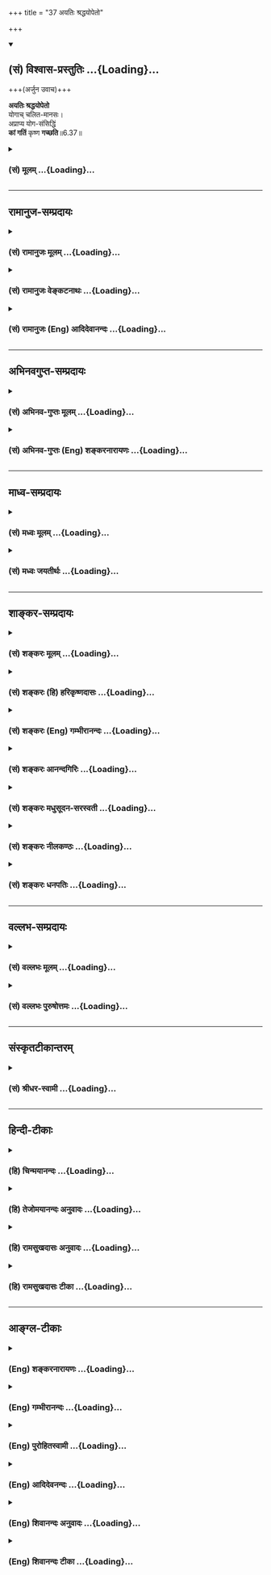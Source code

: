 +++
title = "37 अयतिः श्रद्धयोपेतो"

+++
<div class="js_include" newlevelforh1="2" title="(सं) विश्वास-प्रस्तुतिः" unfilled url="/mahAbhAratam/shlokashaH/06-bhIShma-parva/03-bhagavad-gItA-parva/saMskRtam/vishvAsa-prastutiH/06_Atma-saMyama-yogaH_a/37_ayatiH_shraddhayo.md">
<details open><summary><h2>(सं) विश्वास-प्रस्तुतिः ...{Loading}...</h2></summary>

+++(अर्जुन उवाच)+++

**अयतिः श्रद्धयोपेतो**  
योगाच् चलित-मानसः।  
अप्राप्य योग-संसिद्धिं  
**कां गतिं** कृष्ण **गच्छति**॥6.37॥
</details>
</div>
<div class="js_include collapsed" newlevelforh1="3" title="(सं) मूलम्" unfilled url="/mahAbhAratam/shlokashaH/06-bhIShma-parva/03-bhagavad-gItA-parva/saMskRtam/mUlam/06_Atma-saMyama-yogaH_a/37_ayatiH_shraddhayo.md">
<details><summary><h3>(सं) मूलम् ...{Loading}...</h3></summary>

अर्जुन उवाच  
अयतिः श्रद्धयोपेतो योगाच्चलितमानसः।  
अप्राप्य योगसंसिद्धिं कां गतिं कृष्ण गच्छति।।6.37।।
</details>
</div>


_________________
## रामानुज-सम्प्रदायः
<div class="js_include collapsed" newlevelforh1="3" title="(सं) रामानुजः मूलम्" unfilled url="/mahAbhAratam/shlokashaH/06-bhIShma-parva/03-bhagavad-gItA-parva/saMskRtam/rAmAnujaH/mUlam/06_Atma-saMyama-yogaH_a/37_ayatiH_shraddhayo.md">
<details><summary><h3>(सं) रामानुजः मूलम् ...{Loading}...</h3></summary>

।।6.37।। अर्जुन उवाच **श्रद्धया** योगे प्रवृत्तो
दृढतराभ्यासरूपयत्नवैकल्येन **योगसंसिद्धिम् अप्राप्य योगात् चलितमानसः कां
गतिं गच्छति।**

</details>
</div>
<div class="js_include collapsed" newlevelforh1="3" title="(सं) रामानुजः वेङ्कटनाथः" unfilled url="/mahAbhAratam/shlokashaH/06-bhIShma-parva/03-bhagavad-gItA-parva/saMskRtam/rAmAnujaH/venkaTanAthaH/06_Atma-saMyama-yogaH_a/37_ayatiH_shraddhayo.md">
<details><summary><h3>(सं) रामानुजः वेङ्कटनाथः ...{Loading}...</h3></summary>

  
  
।।6.37।। एवं प्रागुक्तमेव योगसाधनं यथावच्छ्रुतम् अथ प्रागुक्तमेव
योगमाहात्म्यं श्रोतव्यं सर्वप्रकारान्वितं प्रपञ्चेन श्रोतुं पृच्छतीत्याह
अथेति। योगमाहात्म्यशब्देन सङ्ग्रहश्लोकस्थयोगसिद्धिशब्दो व्याख्यातः।
सिद्धिकारणं हि माहात्म्यम् सिद्धिश्चात्र शिथिलस्यापि योगस्य
चिरतरमनेकपुण्यलोकावाप्तिः पुनर्योगयोग्ययोगिकुलसम्भवः तद्द्वारा
पुनर्योगपौष्कल्यं ततश्चापवर्ग इत्येवंरूपा। एषा च सिद्धिः अनितरसाधारणेन
माहात्म्येन। ननुनेहाभिक्रमनाशोऽस्ति 2।40 इत्यादौ कर्मयोगस्य
माहात्म्यमुक्तम् अत्र तु तत्फलभूतस्यात्मावलोकनरूपयोगस्य अतः कथं
श्रुतमित्युक्तम् तत्राहअन्तर्गतेति। ततः किमित्यत्राहतच्चेति।
योगाङ्कुरभूतात्मज्ञानगर्भतया पुष्कलयोगस्वरूपसाधनतया च हि कर्मयोगस्य
माहात्स्यं तत्रोदितम् ततश्च योगोपाधिके तदङ्गभूतकर्मयोगमाहात्म्येऽभिहिते
अङ्गीभूतयोगमाहात्म्यमेवोक्तं भवतीति भावः। अयतिः इत्यादिपदानामर्थौचित्यात्
क्रमभेदेन अन्वयो दर्शितः। तत्र प्रवृत्तस्य हि ततश्चलितत्वं वाच्यम् नतु
तत्र श्रद्धोपेतमात्रस्येति अतः श्रद्धया तत्कार्यलक्षणेत्यभिप्रायेणयोगे
प्रवृत्त इत्युक्तम्। उपेतशब्द एव वाऽत्र श्रद्धाकृतयोगाधिगमपर
इत्यभिप्रायः। योगसंसिद्धिमप्राप्य योगसिद्धेः
पूर्वमेवेत्यर्थः। योगाच्चलितमानसः पुष्कलयोगं कर्तुमननुगुणचित्त इत्यर्थः।
कामभोगमोक्षनिरयेषु कतमामित्यर्थः। कां गतिं गच्छति इति
सामान्यनिर्दिष्टमेवकच्चित् इत्यादिना
विवृतम्। दृष्टान्तेऽप्युभयभ्रष्टत्वप्रकारं दर्शयतियथेति।
उभयभ्रष्टताविवरणरूपत्वात्विमूढो ब्रह्मणः पथि इत्येकस्याभिधानाच्च
पारिशेष्यादप्रतिष्ठपदं
सांसारिकफलसाधनकर्मभ्रंशाभिप्रायमित्याहयथावस्थितमिति।
कर्मस्वरूपानुष्ठानप्रयासादौ न किञ्चिन्न्यूनम् अभिसन्धिवैषम्यात्तु
निष्फलं संवृत्तमित्यभिप्रायः। विमूढो ब्रह्मणः पथि इति ब्रह्मपथे अज्ञानं न
विवक्षितम् ज्ञात्वोपक्रम्य निवृत्तं प्रति पृच्छ्यमानत्वात्। अतो
विमोहकार्ययोगनिवृत्तिरत्र विमूढशब्देन लक्ष्यत इत्यभिप्रायेणप्रक्रान्त
इत्यादिप्रच्युत इत्यन्तमुक्तम्। ब्रह्मणः पथि ब्रह्मप्राप्त्युपायभूते योग
इत्यर्थः। एतं मे संशयम् इति निर्दिश्यमानस्य संशयस्यार्थसिद्धं
शिरोन्तरमाहकिमयं नश्यत्येवेति। अर्हसि
सर्वज्ञत्वकारुणिकत्वप्रियसखत्वादियुक्तस्त्वं
योग्योऽसीत्यर्थः। कृष्णशब्देन त्वच्छब्देन चाभिप्रेतमाह स्वत इति।
करणाधीनम् अविशदानुमानादिप्रायं क्रमभावि कतिपयविषयं कादाचित्कमपि हि
त्वदन्येषां ज्ञानमिति भावः। एतेनयो वेत्ति युगपत्सर्वं प्रत्यक्षेण सदा
स्वतः। तं प्रणम्य हरिं शास्त्रं न्यायतत्त्वं प्रचक्ष्महे न्या.त. इति तु
भगवन्नाथमुनिमिश्राणां वचनमनुसंहितम्। न ह्युपपद्यत इति
युक्तिविरोधोऽभिप्रेतः।

</details>
</div>
<div class="js_include collapsed" newlevelforh1="3" title="(सं) रामानुजः (Eng) आदिदेवानन्दः" unfilled url="/mahAbhAratam/shlokashaH/06-bhIShma-parva/03-bhagavad-gItA-parva/saMskRtam/rAmAnujaH/english/AdidevAnandaH/06_Atma-saMyama-yogaH_a/37_ayatiH_shraddhayo.md">
<details><summary><h3>(सं) रामानुजः (Eng) आदिदेवानन्दः ...{Loading}...</h3></summary>

6.37 - 6.39 Arjuna said What way does he go, who has embarked on Yoga endowed with faith, but who by inadeacy of exertion in practice, does not gain success in Yoga and has his mind wandering from Yoga; Does he not perish like a small piece of cloud torn from a large mass of cloud -
perish without reaching another large mass of cloud; Now does he not fall away from both (sides); He has no support and is confused on the path leading to the Brahman. He is without any support in the sense that Karma or rituals which constitutes the means of heaven etc., does not give support for a person who is devoid of attachment to fruits; for Karma is the means for generating its own fruits. He is also confused in the path leading to the Brahman on which he has just begun to traverse;
He has lost his way. Does he then get lost by falling down from both sides, these being attainment of heaven on the one hand and liberation on the other. Does he not thus perish; You should remove this doubt altogether from my mind; for there is no other remover of this doubt than You, who always perceive directly all matters simultaneously.

</details>
</div>


_________________
## अभिनवगुप्त-सम्प्रदायः
<div class="js_include collapsed" newlevelforh1="3" title="(सं) अभिनव-गुप्तः मूलम्" unfilled url="/mahAbhAratam/shlokashaH/06-bhIShma-parva/03-bhagavad-gItA-parva/saMskRtam/abhinava-guptaH/mUlam/06_Atma-saMyama-yogaH_a/37_ayatiH_shraddhayo.md">
<details><summary><h3>(सं) अभिनव-गुप्तः मूलम् ...{Loading}...</h3></summary>

।।6.37 6.39।। अयतः इत्यादि नह्युपपद्यते इत्यन्तम्। प्राप्ताद्योगात् यदि (
N यस्य instead यदि) चलितेऽपि चित्ते श्रद्धा न हीयते। विनष्टश्रद्धौ हि
सिद्धयोगोऽपि सर्वं निष्फलं कुरुते। उक्तं हि यदा प्राप्यापि विज्ञानं
दूषितं चित्तविभ्रमात्।  
  
तदैव ( तदैवम्) ध्वंसते शीघ्र तूलराशिवानलात्।। योगस्य सम्यक् सिद्धौ
अजातायां किं लोकान्निष्क्रान्तः सम्यक् च ब्रह्मणि न निलीन +++(K न लीन इति)+++
इति नश्येत् अथवा ब्रह्मणि अप्रतिष्ठितत्वात् विनश्यति परलोकबाधाय इति
प्रश्नः।

</details>
</div>
<div class="js_include collapsed" newlevelforh1="3" title="(सं) अभिनव-गुप्तः (Eng) शङ्करनारायणः" unfilled url="/mahAbhAratam/shlokashaH/06-bhIShma-parva/03-bhagavad-gItA-parva/saMskRtam/abhinava-guptaH/english/shankaranArAyaNaH/06_Atma-saMyama-yogaH_a/37_ayatiH_shraddhayo.md">
<details><summary><h3>(सं) अभिनव-गुप्तः (Eng) शङ्करनारायणः ...{Loading}...</h3></summary>

6.37 See Comment under 6.39

</details>
</div>


_________________
## माध्व-सम्प्रदायः
<div class="js_include collapsed" newlevelforh1="3" title="(सं) मध्वः मूलम्" unfilled url="/mahAbhAratam/shlokashaH/06-bhIShma-parva/03-bhagavad-gItA-parva/saMskRtam/madhvaH/mUlam/06_Atma-saMyama-yogaH_a/37_ayatiH_shraddhayo.md">
<details><summary><h3>(सं) मध्वः मूलम् ...{Loading}...</h3></summary>

।।6.37 6.39।। अयतिरप्रयत्नः।

</details>
</div>
<div class="js_include collapsed" newlevelforh1="3" title="(सं) मध्वः जयतीर्थः" unfilled url="/mahAbhAratam/shlokashaH/06-bhIShma-parva/03-bhagavad-gItA-parva/saMskRtam/madhvaH/jayatIrthaH/06_Atma-saMyama-yogaH_a/37_ayatiH_shraddhayo.md">
<details><summary><h3>(सं) मध्वः जयतीर्थः ...{Loading}...</h3></summary>

।।6.37 6.39।। अचतुर्थाश्रमीति प्रतीतिनिरासायाह **अयतिरि**ति।

</details>
</div>


_________________
## शाङ्कर-सम्प्रदायः
<div class="js_include collapsed" newlevelforh1="3" title="(सं) शङ्करः मूलम्" unfilled url="/mahAbhAratam/shlokashaH/06-bhIShma-parva/03-bhagavad-gItA-parva/saMskRtam/shankaraH/mUlam/06_Atma-saMyama-yogaH_a/37_ayatiH_shraddhayo.md">
<details><summary><h3>(सं) शङ्करः मूलम् ...{Loading}...</h3></summary>

।।6.37।। **अयतिः** अप्रयत्नवान् योगमार्गे **श्रद्धया** आस्तिक्यबुद्ध्या
च **उपेतः योगात्** अन्तकाले च चलितं मानसं मनो यस्य सः **चलितमानसः**
भ्रष्टस्मृतिः सः **अप्राप्य योगसंसिद्धिं** योगफलं सम्यग्दर्शनं **कां
गतिं हे कृष्ण गच्छति**।।

</details>
</div>
<div class="js_include collapsed" newlevelforh1="3" title="(सं) शङ्करः (हि) हरिकृष्णदासः" unfilled url="/mahAbhAratam/shlokashaH/06-bhIShma-parva/03-bhagavad-gItA-parva/saMskRtam/shankaraH/hindI/harikRShNadAsaH/06_Atma-saMyama-yogaH_a/37_ayatiH_shraddhayo.md">
<details><summary><h3>(सं) शङ्करः (हि) हरिकृष्णदासः ...{Loading}...</h3></summary>

।।6.37।। योगाभ्यासको स्वीकार करके जिसने इस लोक और परलोककी प्राप्तिके
साधनरूप कर्मोंका तो त्याग कर दिया और योगसिद्धिका फल मोक्षप्राप्तिका साधन
पूर्ण ज्ञान जिसको मिला नहीं ऐसे जिस योगीका चित्त अन्तकालमें योगमार्गसे
विचलित हो गया हो उस योगीके नाशकी आशङ्का करके अर्जुन पूछने लगा हे कृष्ण
जो साधक योगमार्गमें यत्न करनेवाला नहीं है परंतु श्रद्धासे अर्थात्
आस्तिकबुद्धिसे युक्त है और अन्तकालमें जिसका मन योगसे चलायमान हो गया है
वह चञ्चलचित्त भ्रष्ट स्मृतिवाला योगी योगकी सिद्धिको अर्थात् योगफलरूप
पूर्ण ज्ञानको न पाकर किस गतिको प्राप्त होता है ।

</details>
</div>
<div class="js_include collapsed" newlevelforh1="3" title="(सं) शङ्करः (Eng) गम्भीरानन्दः" unfilled url="/mahAbhAratam/shlokashaH/06-bhIShma-parva/03-bhagavad-gItA-parva/saMskRtam/shankaraH/english/gambhIrAnandaH/06_Atma-saMyama-yogaH_a/37_ayatiH_shraddhayo.md">
<details><summary><h3>(सं) शङ्करः (Eng) गम्भीरानन्दः ...{Loading}...</h3></summary>

6.37 O krsna, aprapya, failing to achieve; yoga-sam-siddhim, perfection
in Yoga, the result of Yoga, i.e. full Illumination; kam gatim, what
goal; gacchati, does one attain; who, though upetah sraddhaya, possessed
of faith, belief in God and in the other world; is ayatih, not diligent,
devoid of effort on the path of Yoga; and, at the time of death, too,
calita-manasah, whose mind becomes deflected; yogat, from Yoga, (i.e.)
whose memory has been lost;

</details>
</div>
<div class="js_include collapsed" newlevelforh1="3" title="(सं) शङ्करः आनन्दगिरिः" unfilled url="/mahAbhAratam/shlokashaH/06-bhIShma-parva/03-bhagavad-gItA-parva/saMskRtam/shankaraH/AnandagiriH/06_Atma-saMyama-yogaH_a/37_ayatiH_shraddhayo.md">
<details><summary><h3>(सं) शङ्करः आनन्दगिरिः ...{Loading}...</h3></summary>

।।6.37।। प्रश्नान्तरमुत्थापयति **तत्रेत्यादिना।** मनोनिरोधस्य
दुःखसाध्यत्वमाशङ्क्य परिहृते सति प्रष्टा पुनरवकाशं प्रतिलभ्योवाचेति
संबन्धः। लोकद्वयप्रापककर्मसंभवे कुतो योगिनो नाशाशङ्केत्याशङ्क्याह
**योगाभ्यासेति।** तथापि
योगानुष्ठानपरिपाकपरिप्रापितसम्यग्दर्शनसामर्थ्यान्मोक्षोपपत्तौ कुतस्तस्य
नाशाशङ्केति चेन्मैवमनेकान्तरायवत्त्वाद्योगस्येह जन्मनि प्रायेण
संसिद्धेरसिद्धिरित्यभिसंधायाह **योगसिद्धीति।** अभ्युदयनिःश्रेयसबहिर्भावो
नाशो योगमार्गे तत्फलस्य सम्यग्दर्शनस्यादर्शनादिति शेषः। तर्हि ततो
बहिर्मुखत्वमेवात्यन्तिकं संवृत्तमित्याशङ्क्याह **श्रद्धयेति।** तर्हि
योगमार्गमाश्रयते नेत्याह **योगादिति।** मरणकाले व्याकुलेन्द्रियस्य
ज्ञानसाधनानुष्ठानावकाशाभावाद् युक्तं ततश्चलितमानसत्वमित्याशङ्क्याह
**भ्रष्टेति।** गम्यत इति गतिः पुरुषार्थः सामान्यप्रश्नमन्तर्भाव्य
विशेषप्रश्नो द्रष्टव्यः।

</details>
</div>
<div class="js_include collapsed" newlevelforh1="3" title="(सं) शङ्करः मधुसूदन-सरस्वती" unfilled url="/mahAbhAratam/shlokashaH/06-bhIShma-parva/03-bhagavad-gItA-parva/saMskRtam/shankaraH/madhusUdana-sarasvatI/06_Atma-saMyama-yogaH_a/37_ayatiH_shraddhayo.md">
<details><summary><h3>(सं) शङ्करः मधुसूदन-सरस्वती ...{Loading}...</h3></summary>

।।6.37।। एवं प्राक्तनेन
ग्रन्थेनोत्पन्नतत्त्वज्ञानोऽनुत्पन्नजीवन्मुक्तिरपरमो योगी मतः।
उत्पन्नतत्त्वज्ञान उत्पन्नजीवन्मुक्तिस्तु परमोयोगी मत इत्युक्तम्।
तयोरुभयोरपि ज्ञानादज्ञाननाशेऽपि यावत्प्रारब्धभोगं कर्म
देहेन्द्रियसंघातावस्थानात्प्रारब्धभोगकर्मापाये च
वर्तमानदेहेन्द्रियसंघातापायात्पुनरुत्पादकाभावाद्विदेहकैवल्यं प्रति कापि
नास्त्याशङ्का। यस्तु प्राक्कृतकर्मभिर्लब्धविविदिषापर्यन्तचित्तशुद्धिः
कृतकार्यत्वात्सर्वाणि कर्माणि परित्यज्य प्राप्तपरमहंसपरिव्राजकभावः
परमहंसपरिव्राजकमात्मसाक्षात्कारेण जीवन्मुक्तं परप्रबोधनदक्षं
गुरुमुपसृत्य ततो वेदान्तमहावाक्योपदेशं प्राप्य
तत्रासंभावनाविपरीतभावनाख्यप्रतिबन्धनिरासायअथातो ब्रह्मजिज्ञासा
इत्यादिअनावृत्तिः शब्दात् इत्यन्तया चतुर्लक्षणमीमांसया
श्रवणमनननिदिध्यासनानि गुरुप्रसादात्कर्तुमारभते स श्रद्दधानोऽपि
सन्नायुषोऽल्पत्वेनाल्पप्रयत्नत्वादलब्धज्ञानपरिपाकः श्रवणमनननिदिध्यासनेषु
क्रियमाणेष्वेव मध्ये व्यापद्यते। स ज्ञानपरिपाकशून्यत्वेनानष्टाज्ञानो न
मुच्यते नाप्युपासनासहितकर्मफलं देवलोकमनुभवत्यर्चिरादिमार्गेण नापि
केवलकर्मफलं पितृलोकमनुभवति धूमादिमार्गेण कर्मणामुपासनानां च
त्यक्तत्वात्। अत एतादृशो योगभ्रष्टः कीटादिभावेन कष्टां गतिमियादज्ञत्वे
सति देवयानपितृयानमार्गासंबन्धित्वात् वर्णाश्रमाचारभ्रष्टवत् अथवा कष्टां
गतिं नेयात् शास्त्रनिन्दितकर्मशून्यत्वाद्वामदेववदिति संशयपर्याकुलमनाः
अर्जुन उवाच यतिर्यत्नशीलः। अल्पार्थे नञ्। अलवणा
यवागूरित्यादिवदयतिरल्पयत्नः श्रद्धया गुरुवेदान्तवाक्येषु
विश्वासबुद्धिरूपयोपेतो युक्तः। श्रद्धा च स्वसहचरितानां
शमादीनामुपलक्षणम्। शान्तो दान्त उपरस्तितिक्षुः श्रद्धावित्तो
भूत्वात्मन्येवात्मानं पश्यति इति श्रुतेः। तेन नित्यानित्यवस्तुविवेक
इहामुत्रफलभोगविरागः शमदमोपरतितितिक्षाश्रद्धादिसंपन्मुमुक्षुता चेति
साधनचतुष्टयसंपन्नः गुरुमुपसृत्य वेदान्तवाक्यश्रवणादि कुर्वन्नपि
परमायुषोऽल्पत्वेन मरणकाले चेन्द्रियाणां व्याकुलत्वेन
साधनानुष्ठानासंभवात् योगाच्चलितमानसः
योगाच्छ्रवणादिपरिपाकलब्धजन्मनस्तत्त्वसाक्षात्काराच्चलितं तत्फलमप्राप्तं
मानसं यस्य सः योगनिष्पत्त्यैवाप्राप्य योगसंसिद्धिं
तत्त्वज्ञाननिमित्तामज्ञानतत्कार्यनिवृत्तिमपुनरावृत्तिसहितामप्राप्यातत्त्वज्ञ
एव मृतः सन् कां गतिं हे कृष्ण गच्छति सुगतिं दुर्गतिं वा। कर्मणां
परित्यागाज्ज्ञानस्य चानुत्पत्तेः
शास्त्रोक्तमोक्षसाधनानुष्ठायित्वाच्छास्त्रगर्हितकर्मशून्यत्वाच्च।

</details>
</div>
<div class="js_include collapsed" newlevelforh1="3" title="(सं) शङ्करः नीलकण्ठः" unfilled url="/mahAbhAratam/shlokashaH/06-bhIShma-parva/03-bhagavad-gItA-parva/saMskRtam/shankaraH/nIlakaNThaH/06_Atma-saMyama-yogaH_a/37_ayatiH_shraddhayo.md">
<details><summary><h3>(सं) शङ्करः नीलकण्ठः ...{Loading}...</h3></summary>

।।6.37।। मनसो दुर्निग्रहत्वाद्योगसिद्धौ विघ्नं पश्यन्नर्जुन उवाच हे कृष्ण
योगात्कर्मयोगाच्चलितमानसस्त्यक्तकर्मा संन्यासीत्यर्थः। श्रद्धया उपेतो
योगमार्गं प्रविष्टोऽपि अयतिः आयुषोल्पत्वाद्वा
वैराग्यदौर्बल्याद्वाल्पप्रयत्नः। अलवणा यवागूरितिवदत्राल्पार्थे नञ्। स
कदाचित् योगसंसिद्धिं योगफलं सम्यग्दर्शनमप्राप्य मृतश्चेत् कां गतिं
गच्छति।

</details>
</div>
<div class="js_include collapsed" newlevelforh1="3" title="(सं) शङ्करः धनपतिः" unfilled url="/mahAbhAratam/shlokashaH/06-bhIShma-parva/03-bhagavad-gItA-parva/saMskRtam/shankaraH/dhanapatiH/06_Atma-saMyama-yogaH_a/37_ayatiH_shraddhayo.md">
<details><summary><h3>(सं) शङ्करः धनपतिः ...{Loading}...</h3></summary>

।।6.37।। योगभ्रष्टस्य स्वर्गमोक्षयोरभावमाशङ्कार्जुन उवाच। अयतियत्नशीलो
योगमार्गे श्रद्धया आस्तिक्य बुद्य्धा चोपेतः युक्तोऽन्तकाले योगाच्चलितं
मानसं मनो यस्य सोऽभ्रष्टस्मृतिः योगसंसिद्धिं योगफलं सम्यग्दर्शनमप्राप्य
कां गतिं गच्छति। अयमाशयः योगाभ्यासाङ्गीकरणेन समस्तकर्मणां
संन्यासात्कर्मफलस्य गन्तव्यस्य स्वर्गादेरभावः योगाच्चलितचित्तत्वात्
योगफलस्य सभ्यग्ज्ञानस्यालाभात्पृच्छति कां गतिं गच्छतीति।
यत्त्वत्रार्जुनोऽगृहीतसंन्यासानामापाततः शास्त्रोत्थात्मानात्मविवेकानां
उभयविधवैराग्यवतां ईश्वरार्पणबुद्य्धैवावश्यकं कर्म कुर्वतां
मोक्षमार्गप्रवृत्तानां यदि मध्ये मरणादिनाऽप्राप्य संन्यासं मोचकज्ञाने
विघ्नवतां गतिं पृच्छति अयतिरिति। अयतिः संन्यासमोचकज्ञानपंपन्नः हे कृष्ण
कां गतिं गच्छतीति संबन्धः। ननु किमत्र प्रष्टव्यं तत्तत्कर्मानुगुणां गतिं
गमिष्यतीत्याशङ्क्याह श्रद्धयोपेत इति। श्रद्धा मोक्षे ईश्वरे
चास्तिक्यबुद्धिः तयोपेतः। मोक्षार्थ सत्त्वशुद्धये ईश्वरार्पणबुद्य्धा
आवश्यकं कर्म कुर्वन्निति भावः तर्हि मोक्षमेव प्राप्स्यतीत्याशङ्कयाह
अप्राप्येति। योगो ज्ञानयोगः सएव संसिद्धिः
संसिद्धशब्दवाच्यमोक्षसाधनत्वादुपचारात् तामप्राप्य। अनुत्पन्ने मोचकज्ञान
इत्यर्थः। ज्ञानाभावेकुतो मोक्षप्राप्तिरिति भावः। कुतो वोक्तश्रद्धोपेतस्य
योगसंसिद्य्धप्राप्तिस्तत्राह योगा़च्चलितमानस इति। अत्र
केचिद्यागाच्चिलितमानस इत्यस्य मृत इति व्याचक्षते। केचित्तु विषयेष्वासक्त
इति वदन्ति। अन्येतु किं मम मोक्षेण काम्यान्यागादीनेव तत्तल्लोकप्राप्तये
करिध्यामीति चेष्टितमानस इति व्याख्यां वर्णयन्तीति भाष्यविरुद्धमितरैः
कल्पितं तच्चिन्तयम्। एवमुक्तप्रकारेणादौ मोक्षार्थं सत्त्वशुद्धये
ईश्वरार्पणबुद्य्धावश्यकं कर्म कुर्वतः किं मम मोक्षेण काम्यान्यागादीनेव
करिष्यामीति योगाच्चलितमानसस्य काम्याग्निष्टोमाद्यनुष्ठानसंभवेन
गतेरुक्तत्वात् प्रश्नविवरणरुपस्योत्तरश्लोकस्योत्तरस्य चासंगत्यापत्तेः।
एतेनायतिरित्यादिपरास्तम्। त्यक्तसर्वकर्मणः
अप्राप्तसम्यग्दर्शनस्यैवोभयभ्रष्टत्वात्। यदपि योगो ज्ञानयोग इत्यादि तदपि
न। मुख्यार्थसंभवे उपचारायोगात्। यदपि व्याख्यानान्तरप्रदर्शनं तदपि न।
प्रथमव्याख्यानस्यापदार्थत्वात् द्वितीयस्य तृतीयन्तर्भावादिति दिक्।

</details>
</div>


_________________
## वल्लभ-सम्प्रदायः
<div class="js_include collapsed" newlevelforh1="3" title="(सं) वल्लभः मूलम्" unfilled url="/mahAbhAratam/shlokashaH/06-bhIShma-parva/03-bhagavad-gItA-parva/saMskRtam/vallabhaH/mUlam/06_Atma-saMyama-yogaH_a/37_ayatiH_shraddhayo.md">
<details><summary><h3>(सं) वल्लभः मूलम् ...{Loading}...</h3></summary>

।।6.37।। उभयरहितो योगशीलश्च किं फलमाप्नोति इति सन्दिहानोऽर्जुन उवाच
अयतिरिति। न यतिरसन्न्यासी अभ्यासयत्नरहितो वा कां गतिं फलं प्राप्नोति हे
कृष्ण कर्षकेत्यन्वर्थसम्बोधनं साभिप्रायम्।

</details>
</div>
<div class="js_include collapsed" newlevelforh1="3" title="(सं) वल्लभः पुरुषोत्तमः" unfilled url="/mahAbhAratam/shlokashaH/06-bhIShma-parva/03-bhagavad-gItA-parva/saMskRtam/vallabhaH/puruShottamaH/06_Atma-saMyama-yogaH_a/37_ayatiH_shraddhayo.md">
<details><summary><h3>(सं) वल्लभः पुरुषोत्तमः ...{Loading}...</h3></summary>

  
  
।।6.37।। अथ भवदुक्तिविश्वासेन केवलं श्रद्धया अभ्यासवैराग्यरहितो यत्नं
कुर्वन् पश्चात्सिद्धिं प्राप्नोति न वा इति प्रभुं विज्ञापयत्यर्जुनः
अर्जुन उवाच अयतिरिति। श्रद्धया भवदुक्तिश्रद्धामात्रत उपेतो
भगवत्संयोगात्मकयोगार्थे प्रवृत्तः अयतिः अभ्यासवैराग्ययोः शिथिलप्रयत्नः
स्वरूपज्ञानाभावाद्योगाच्चलितमानसो भवति। ततो योगसिद्धिमपि न प्राप्नुयात्
तदाह योगसंसिद्धिमप्राप्य कृष्ण सदानन्द त्वदुक्तिविश्वासप्रवृत्तस्य
सिद्धिरेवोचितेति विज्ञाप्य कां गतिं गच्छतीति पृष्टवान्।  
  

</details>
</div>


_________________
## संस्कृतटीकान्तरम्
<div class="js_include collapsed" newlevelforh1="3" title="(सं) श्रीधर-स्वामी" unfilled url="/mahAbhAratam/shlokashaH/06-bhIShma-parva/03-bhagavad-gItA-parva/saMskRtam/shrIdhara-svAmI/06_Atma-saMyama-yogaH_a/37_ayatiH_shraddhayo.md">
<details><summary><h3>(सं) श्रीधर-स्वामी ...{Loading}...</h3></summary>

।।6.37।। अभ्यासवैराग्याभावेन कथंचिदप्राप्तसम्यग्ज्ञानः किं
फलमाप्नोतीत्यर्जुन उवाच **अयतिरिति।** प्रथमं श्रद्धोपेत एव योगे
प्रवृत्तः नतु मिथ्याचारतया। ततः परंतु अयतिर्न सम्यग्यतते। शिथिलाभ्यास
इत्यर्थः। तथा योगाच्चलितं मानसं विषयप्रवणं चित्तं यस्य। मन्दवैराग्य
इत्यर्थः। एवमभ्यासवैराग्यशैथिल्याद्योगस्य संसिद्धिं फलं ज्ञानमप्राप्य
कां गतिं प्राप्नोति।

</details>
</div>


_________________
## हिन्दी-टीकाः
<div class="js_include collapsed" newlevelforh1="3" title="(हि) चिन्मयानन्दः" unfilled url="/mahAbhAratam/shlokashaH/06-bhIShma-parva/03-bhagavad-gItA-parva/hindI/chinmayAnandaH/06_Atma-saMyama-yogaH_a/37_ayatiH_shraddhayo.md">
<details><summary><h3>(हि) चिन्मयानन्दः ...{Loading}...</h3></summary>

।।6.37।। इस स्थान पर वेद व्यासजी अर्जुन के मुख से एक अत्यन्त उपयुक्त
प्रश्न उठाते है जिससे भगवान् को वेदान्त के महान् आशावादी तत्त्वज्ञान को
प्रकाश में लाने का पुन एक अवसर प्राप्त होता है। योग के दिव्य मार्ग पर
चलने वाला कोई भी साधक कदापि नष्ट नहीं होता जो कोई उपलब्धि या सफलता वह
प्राप्त कर चुकता है वह धरोहर के रूप में उसके साथ इहलोक और परलोक में भी
उपलब्ध रहती है। असंख्य व्यतीत हुए कल की दीर्घश्रंखला में प्रत्येक आज एक
कड़ी के रूप मे जुड़ जाता है। इस प्रकार यह श्रंखला निरन्तर बढ़ती ही जाती
है। जीव के अस्तित्वकाल की असंख्य घटनाओं में मृत्यु भी मात्र एक घटना है
और आने वाला कल न कोई आकस्मिक घटना हाेगी और न कोई अनिर्धारित प्रारम्भ।
वर्तमान के विचारों तथा प्रयत्नों से प्रभावित एवं परिवर्तित भूतकाल ही
भविष्य के रूप में प्रकट होता है। अर्जुन का भगवान् से सावधानी पूर्वक पूछा
गया कुछ अस्पष्ट सा प्रश्न यह है कि जो पुरुष पूर्ण श्रद्धा से योग साधना
करता है परन्तु अपने जीवन काल में पूर्ण आत्मसंयम को प्राप्त नहीं होता
अथवा पर्याप्त प्रयत्न के अभाव में योग से उसका मन चलायमान हो जाता है उसकी
गति क्या होगी तात्पर्य यह है कि योगाभ्यास में भोग का त्याग करने से उसे
विषयों का सुख नहीं मिलेगा तथा उसी प्रकार योग में सफलता न मिलने के कारण
योग का अनन्त आनन्द भी प्राप्त नहीं होगा। यद्यपि वेदान्ती केवल विषय भोग
के जीवन की निन्दा करते हैं तथापि वे इस तथ्य को कभी नहीं नकारते कि विषयों
में क्षणिक सुख तो होता ही है। परन्तु उनके मतानुसार विषयानन्द भी वस्तुत
ब्रह्मानन्द का ही अंश है या आभास है। अर्जुन को भय है कि सम्भवत श्रीकृष्ण
द्वारा उपदिष्ट योग के पालन में मनुष्य अल्प विषयानन्द और अनन्त
ब्रह्मानन्द दोनों से ही वंचित रह जायेगा। ऐसा योगी प्रयत्नपूर्वक स्वयं को
लौकिक विषयों के प्रलोभनों से सुरक्षित रखेगा। परन्तु यदि साधना में रत उस
योगी के जीवनसूत्र को अनिश्चित काल की कैंची द्वारा काट दिया जाय तो वह
ब्रह्मानन्द को पाने का अवसर खो देगा जिसे गीता में जीवन के लक्ष्य के रूप
में निर्देशित किया गया है। अथवा हो सकता है कि योगी का मन किसी कारण से
विचलित हो जाये। योग में सफलता पाना निसन्देह ही महान् विजय है
सर्वोत्कृष्ट उपलब्धि है। परन्तु यदि अदृश्य कामुक वृत्ति रूपी गदा के
द्वारा साधक धराशायी हो जाये तो उसे इहलोक और परलोक का भी सुख नहीं मिलेगा।
अत अर्जुन ऐसे साधक की गति जानना चाहता है। इस श्लोक में कथित श्रद्धा को
अन्धविश्वास नहीं समझना चाहिए। बुद्धि की उस क्षमता को श्रद्धा कहते हैं
जिसके द्वारा शास्त्र और आचार्य के उपदेशों के तात्पर्य को समझ कर तत्त्व
को पहचाना जा सकता है। बुद्धि के निश्चय से हृदय में उमड़ने वाली भक्ति की
उस प्रबल शक्ति को श्रद्धा कहते हैं जो पर्वतों को हिला सकती है और स्वर्ग
को पृथ्वी पर उतार सकती है। योगभ्रष्ट पुरुष के चित्र को और अधिक स्पष्ट
करने के लिए अर्जुन आगे कहता है

</details>
</div>
<div class="js_include collapsed" newlevelforh1="3" title="(हि) तेजोमयानन्दः अनुवादः" unfilled url="/mahAbhAratam/shlokashaH/06-bhIShma-parva/03-bhagavad-gItA-parva/hindI/tejomayAnandaH/anuvAdaH/06_Atma-saMyama-yogaH_a/37_ayatiH_shraddhayo.md">
<details><summary><h3>(हि) तेजोमयानन्दः अनुवादः ...{Loading}...</h3></summary>

।।6.37।। अर्जुन ने कहा -- हे कृष्ण ! जिसका मन योग से चलायमान हो गया है,
ऐसा अपूर्ण प्रयत्न वाला (अयति) श्रद्धायुक्त पुरुष योग की सिद्धि को न
प्राप्त होकर किस गति को प्राप्त होता है;

</details>
</div>
<div class="js_include collapsed" newlevelforh1="3" title="(हि) रामसुखदासः अनुवादः" unfilled url="/mahAbhAratam/shlokashaH/06-bhIShma-parva/03-bhagavad-gItA-parva/hindI/rAmasukhadAsaH/anuvAdaH/06_Atma-saMyama-yogaH_a/37_ayatiH_shraddhayo.md">
<details><summary><h3>(हि) रामसुखदासः अनुवादः ...{Loading}...</h3></summary>

।।6.37।। अर्जुन बोले - हे कृष्ण ! जिसकी साधनमें श्रद्धा है, पर जिसका
प्रयत्न शिथिल है, वह अन्तसमयमें अगर योगसे विचलितमना हो जाय, तो वह
योगसिद्धिको प्राप्त न करके किस गतिको चला जाता है;

</details>
</div>
<div class="js_include collapsed" newlevelforh1="3" title="(हि) रामसुखदासः टीका" unfilled url="/mahAbhAratam/shlokashaH/06-bhIShma-parva/03-bhagavad-gItA-parva/hindI/rAmasukhadAsaH/TIkA/06_Atma-saMyama-yogaH_a/37_ayatiH_shraddhayo.md">
<details><summary><h3>(हि) रामसुखदासः टीका ...{Loading}...</h3></summary>

।।6.37।।***व्याख्या--*'अयतिः श्रद्धयोपेतो योगाच्चलितमानसः'--**जिसकी
साधनमें अर्थात् जप, ध्यान, सत्सङ्ग, स्वाध्याय आदिमें रुचि है, श्रद्धा है
और उनको करता भी है, पर अन्तःकरण और बहिःकरण वशमें न होनेसे साधनमें
शिथिलता है, तत्परता नहीं है। ऐसा साधक अन्तसमयमें संसारेमें राग रहनेसे,
विषयोंका चिन्तन होनेसे अपने साधनसे विचलित हो जाय, अपने ध्येयपर स्थिर न
रहे तो फिर उसकी क्या गति होती है;

</details>
</div>


_________________
## आङ्ग्ल-टीकाः
<div class="js_include collapsed" newlevelforh1="3" title="(Eng) शङ्करनारायणः" unfilled url="/mahAbhAratam/shlokashaH/06-bhIShma-parva/03-bhagavad-gItA-parva/english/shankaranArAyaNaH/06_Atma-saMyama-yogaH_a/37_ayatiH_shraddhayo.md">
<details><summary><h3>(Eng) शङ्करनारायणः ...{Loading}...</h3></summary>

6.37. Arjuna said A person who has faith and is desirous of reaching the path (goal) of the good; \[but\] whose mind has severed from the Yoga;
to which goal does he go, having failed to attain the success in Yoga ;
O Krsna !

</details>
</div>
<div class="js_include collapsed" newlevelforh1="3" title="(Eng) गम्भीरानन्दः" unfilled url="/mahAbhAratam/shlokashaH/06-bhIShma-parva/03-bhagavad-gItA-parva/english/gambhIrAnandaH/06_Atma-saMyama-yogaH_a/37_ayatiH_shraddhayo.md">
<details><summary><h3>(Eng) गम्भीरानन्दः ...{Loading}...</h3></summary>

6.37 Arjuna said O krsna, failing to achieve perfection in Yoga, what goal does one attain who, though possessed of faith, is not diligent and whose mind becomes deflected from Yoga;

</details>
</div>
<div class="js_include collapsed" newlevelforh1="3" title="(Eng) पुरोहितस्वामी" unfilled url="/mahAbhAratam/shlokashaH/06-bhIShma-parva/03-bhagavad-gItA-parva/english/purohitasvAmI/06_Atma-saMyama-yogaH_a/37_ayatiH_shraddhayo.md">
<details><summary><h3>(Eng) पुरोहितस्वामी ...{Loading}...</h3></summary>

6.37 Arjuna asked: He who fails to control himself, whose mind falls from spiritual contemplation, who attains not perfection but retains his faith, what of him, my Lord;

</details>
</div>
<div class="js_include collapsed" newlevelforh1="3" title="(Eng) आदिदेवनन्दः" unfilled url="/mahAbhAratam/shlokashaH/06-bhIShma-parva/03-bhagavad-gItA-parva/english/AdidevanandaH/06_Atma-saMyama-yogaH_a/37_ayatiH_shraddhayo.md">
<details><summary><h3>(Eng) आदिदेवनन्दः ...{Loading}...</h3></summary>

6.37 Arjuna said If a person, who is possessed of faith but has put in only inadeate effort, finds his mind wandering away from Yoga, and then fails to attain perfection - what way does he go, O Krsna;

</details>
</div>
<div class="js_include collapsed" newlevelforh1="3" title="(Eng) शिवानन्दः अनुवादः" unfilled url="/mahAbhAratam/shlokashaH/06-bhIShma-parva/03-bhagavad-gItA-parva/english/shivAnandaH/anuvAdaH/06_Atma-saMyama-yogaH_a/37_ayatiH_shraddhayo.md">
<details><summary><h3>(Eng) शिवानन्दः अनुवादः ...{Loading}...</h3></summary>

6.37 Arjuna said He who is unable to control himself though he has the faith, and whose mind wanders away from Yoga, what end does he, having failed to attain perfection in Yoga, mee,t O Krishna;

</details>
</div>
<div class="js_include collapsed" newlevelforh1="3" title="(Eng) शिवानन्दः टीका" unfilled url="/mahAbhAratam/shlokashaH/06-bhIShma-parva/03-bhagavad-gItA-parva/english/shivAnandaH/TIkA/06_Atma-saMyama-yogaH_a/37_ayatiH_shraddhayo.md">
<details><summary><h3>(Eng) शिवानन्दः टीका ...{Loading}...</h3></summary>

6.37 अयतिः uncontrolled; श्रद्धया by faith; उपेतः possessed; योगात् from Yoga; चलितमानसः one whose mind wanders away; अप्राप्य not having attained; योगसंसिद्धिम् perfection in Yoga; काम् which; गतिम् end; कृष्ण
O Krishna; गच्छति meets.Commentary He has faith in the efficacy of Yoga but he is not able to control the senses and the mind. He has no concentration of mind. His mind wanders away when the last breath departs from his body and he loses the memory also. Having failed to achieve perfection in Yoga; i.e.; Selfrealisation or the knowledge of the Self; what path will he tread; and what end will such a man,meet

</details>
</div>
